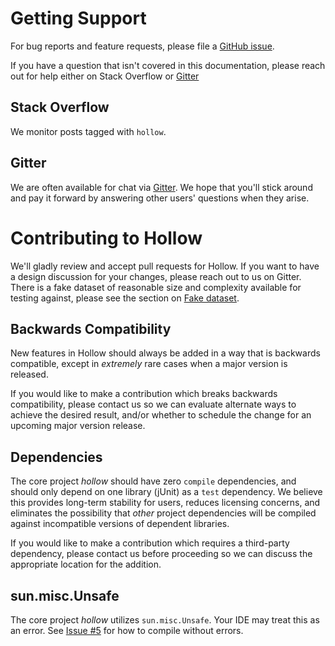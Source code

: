 # Getting Support

For bug reports and feature requests, please file a [GitHub issue](https://github.com/Netflix/hollow/issues).  

If you have a question that isn't covered in this documentation, please reach out for help either on Stack Overflow or [Gitter](https://gitter.im/Netflix/hollow)

## Stack Overflow

We monitor posts tagged with `hollow`.

## Gitter

We are often available for chat via [Gitter](https://gitter.im/Netflix/hollow).  We hope that you'll stick around and pay it forward by answering other users' questions when they arise.

# Contributing to Hollow

We'll gladly review and accept pull requests for Hollow.  If you want to have a design discussion for your changes, please reach out to us on Gitter. 
There is a fake dataset of reasonable size and complexity available for testing against, please see the section on [Fake dataset](testing.md#fake-dataset). 

## Backwards Compatibility

New features in Hollow should always be added in a way that is backwards compatible, except in _extremely_ rare cases when a major version is released.

If you would like to make a contribution which breaks backwards compatibility, please contact us so we can evaluate alternate ways to achieve the desired result, and/or whether to schedule the change for an upcoming major version release.

## Dependencies

The core project _hollow_ should have zero `compile` dependencies, and should only depend on one library (jUnit) as a `test` dependency.  We believe this provides long-term stability for users, reduces licensing concerns, and eliminates the possibility that _other_ project dependencies will be compiled against incompatible versions of dependent libraries.

If you would like to make a contribution which requires a third-party dependency, please contact us before proceeding so we can discuss the appropriate location for the addition.

## sun.misc.Unsafe

The core project *hollow* utilizes `sun.misc.Unsafe`. Your IDE may treat this as an error. See [Issue #5](https://github.com/Netflix/hollow/issues/5) for how to compile without errors.
